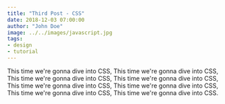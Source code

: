 ```yaml
---
title: "Third Post - CSS"
date: 2018-12-03 07:00:00
author: "John Doe"
image: ../../images/javascript.jpg
tags:
- design
- tutorial
---
```


This time we're gonna dive into CSS, This time we're gonna dive into CSS, This time we're gonna dive into CSS, This time we're gonna dive into CSS, This time we're gonna dive into CSS, This time we're gonna dive into CSS, This time we're gonna dive into CSS, This time we're gonna dive into CSS.
